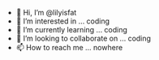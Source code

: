 - 👋 Hi, I’m @lilyisfat
- 👀 I’m interested in ... coding
- 🌱 I’m currently learning ... coding
- 💞️ I’m looking to collaborate on ... coding
- 📫 How to reach me ... nowhere

<!---
lilyisfat/lilyisfat is a ✨ special ✨ repository because its `README.md` (this file) appears on your GitHub profile.
You can click the Preview link to take a look at your changes.
--->
